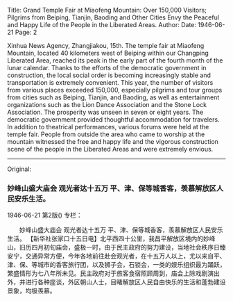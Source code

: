 Title: Grand Temple Fair at Miaofeng Mountain: Over 150,000 Visitors; Pilgrims from Beiping, Tianjin, Baoding and Other Cities Envy the Peaceful and Happy Life of the People in the Liberated Areas.
Author:
Date: 1946-06-21
Page: 2

Xinhua News Agency, Zhangjiakou, 15th. The temple fair at Miaofeng Mountain, located 40 kilometers west of Beiping within our Changping Liberated Area, reached its peak in the early part of the fourth month of the lunar calendar. Thanks to the efforts of the democratic government in construction, the local social order is becoming increasingly stable and transportation is extremely convenient. This year, the number of visitors from various places exceeded 150,000, especially pilgrims and tour groups from cities such as Beiping, Tianjin, and Baoding, as well as entertainment organizations such as the Lion Dance Association and the Stone Lock Association. The prosperity was unseen in seven or eight years. The democratic government provided thoughtful accommodation for travelers. In addition to theatrical performances, various forums were held at the temple fair. People from outside the area who came to worship at the mountain witnessed the free and happy life and the vigorous construction scene of the people in the Liberated Areas and were extremely envious.



<hr /> 

Original: 


### 妙峰山盛大庙会  观光者达十五万  平、津、保等城香客，羡慕解放区人民安乐生活。

1946-06-21
第2版()
专栏：

　　妙峰山盛大庙会
    观光者达十五万
    平、津、保等城香客，羡慕解放区人民安乐生活。
    【新华社张家口十五日电】北平西四十公里，我昌平解放区境内的妙峰山，旧历四月初旬庙会，盛极一时，由于民主政府的努力建设，当地社会秩序日臻安宁，交通异常方便，今年各地前往赴会观光者，在十五万人以上，尤以来自平、津、保、等城市的香客旅行团，以及狮子会，石锁会，一类的娱乐组织最为踊跃，繁盛情形为七八年所未见。民主政府对于旅客食宿照顾周到，庙会上除戏剧演出外，并进行各种座谈，外区朝山人士，目睹解放区人民自由快乐的生活和蓬勃建设景象，均极羡慕。
